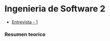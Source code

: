 # Ingenieria de Software 2

- [Entrevista - 1](/Entrega%201/Entrevista%20-%201.docx)

### Resumen teorico

